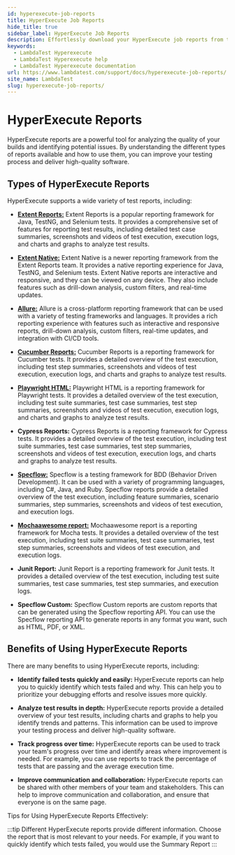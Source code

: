 ```yaml
---
id: hyperexecute-job-reports
title: HyperExecute Job Reports
hide_title: true
sidebar_label: HyperExecute Job Reports
description: Effortlessly download your HyperExecute job reports from the UI. Click the Report button on the top right-hand side of your tasks page. .
keywords:
  - LambdaTest Hyperexecute
  - LambdaTest Hyperexecute help
  - LambdaTest Hyperexecute documentation
url: https://www.lambdatest.com/support/docs/hyperexecute-job-reports/
site_name: LambdaTest
slug: hyperexecute-job-reports/
---
```


<script type="application/ld+json"
      dangerouslySetInnerHTML={{ __html: JSON.stringify({
       "@context": "https://schema.org",
        "@type": "BreadcrumbList",
        "itemListElement": [{
          "@type": "ListItem",
          "position": 1,
          "name": "Home",
          "item": "https://www.lambdatest.com"
        },{
          "@type": "ListItem",
          "position": 2,
          "name": "Support",
          "item": "https://www.lambdatest.com/support/docs/"
        },{
          "@type": "ListItem",
          "position": 3,
          "name": "HyperExecute Job Reports",
          "item": "https://www.lambdatest.com/support/docs/hyperexecute-job-reports/"
        }]
      })
    }}
></script>

# HyperExecute Reports

HyperExecute reports are a powerful tool for analyzing the quality of your builds and identifying potential issues. By understanding the different types of reports available and how to use them, you can improve your testing process and deliver high-quality software.

## Types of HyperExecute Reports

HyperExecute supports a wide variety of test reports, including:

- [**Extent Reports:**](/support/docs/extent-report/) Extent Reports is a popular reporting framework for Java, TestNG, and Selenium tests. It provides a comprehensive set of features for reporting test results, including detailed test case summaries, screenshots and videos of test execution, execution logs, and charts and graphs to analyze test results.

- [**Extent Native:**](/support/docs/native-extent-report/) Extent Native is a newer reporting framework from the Extent Reports team. It provides a native reporting experience for Java, TestNG, and Selenium tests. Extent Native reports are interactive and responsive, and they can be viewed on any device. They also include features such as drill-down analysis, custom filters, and real-time updates.

- [**Allure:**](/support/docs/allure-reports/) Allure is a cross-platform reporting framework that can be used with a variety of testing frameworks and languages. It provides a rich reporting experience with features such as interactive and responsive reports, drill-down analysis, custom filters, real-time updates, and integration with CI/CD tools.

- [**Cucumber Reports:**](/support/docs/cucumber-report/) Cucumber Reports is a reporting framework for Cucumber tests. It provides a detailed overview of the test execution, including test step summaries, screenshots and videos of test execution, execution logs, and charts and graphs to analyze test results.

- [**Playwright HTML:**](/support/docs/playwright-html-report/) Playwright HTML is a reporting framework for Playwright tests. It provides a detailed overview of the test execution, including test suite summaries, test case summaries, test step summaries, screenshots and videos of test execution, execution logs, and charts and graphs to analyze test results.

- **Cypress Reports:** Cypress Reports is a reporting framework for Cypress tests. It provides a detailed overview of the test execution, including test suite summaries, test case summaries, test step summaries, screenshots and videos of test execution, execution logs, and charts and graphs to analyze test results.

- [**Specflow:**](/support/docs/specflow-report/) Specflow is a testing framework for BDD (Behavior Driven Development). It can be used with a variety of programming languages, including C#, Java, and Ruby. Specflow reports provide a detailed overview of the test execution, including feature summaries, scenario summaries, step summaries, screenshots and videos of test execution, and execution logs.

- [**Mochaawesome report:**](/support/docs/cypress-mochaawesome-report/) Mochaawesome report is a reporting framework for Mocha tests. It provides a detailed overview of the test execution, including test suite summaries, test case summaries, test step summaries, screenshots and videos of test execution, and execution logs.

- **Junit Report:** Junit Report is a reporting framework for Junit tests. It provides a detailed overview of the test execution, including test suite summaries, test case summaries, test step summaries, and execution logs.

- **Specflow Custom:** Specflow Custom reports are custom reports that can be generated using the Specflow reporting API. You can use the Specflow reporting API to generate reports in any format you want, such as HTML, PDF, or XML.

## Benefits of Using HyperExecute Reports

There are many benefits to using HyperExecute reports, including:

- **Identify failed tests quickly and easily:** HyperExecute reports can help you to quickly identify which tests failed and why. This can help you to prioritize your debugging efforts and resolve issues more quickly.

- **Analyze test results in depth:** HyperExecute reports provide a detailed overview of your test results, including charts and graphs to help you identify trends and patterns. This information can be used to improve your testing process and deliver high-quality software.

- **Track progress over time:** HyperExecute reports can be used to track your team's progress over time and identify areas where improvement is needed. For example, you can use reports to track the percentage of tests that are passing and the average execution time.

- **Improve communication and collaboration:** HyperExecute reports can be shared with other members of your team and stakeholders. This can help to improve communication and collaboration, and ensure that everyone is on the same page.

<!-- ## How to Use HyperExecute Reports?

To use HyperExecute reports, simply follow these steps:

**Step 1:** Run your tests using HyperExecute.

**Step 2:** Once your tests have finished running, download the test reports from the HyperExecute dashboard.

**Step 3:** Open the test reports in your browser or a PDF viewer.

**Step 4:** Analyze the test results and identify any areas where improvement is needed. -->

Tips for Using HyperExecute Reports Effectively:

:::tip
Different HyperExecute reports provide different information. Choose the report that is most relevant to your needs. For example, if you want to quickly identify which tests failed, you would use the Summary Report
:::